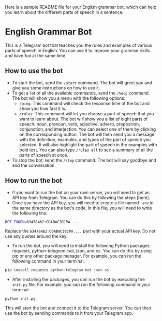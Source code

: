 Here is a sample README file for your English grammar bot, which can help you learn about the different parts of speech in a sentence.

# English Grammar Bot
This is a Telegram bot that teaches you the rules and examples of various parts of speech in English. You can use it to improve your grammar skills and have fun at the same time.

## How to use the bot
- To start the bot, send the `/start` command. The bot will greet you and give you some instructions on how to use it.
- To get a list of all the available commands, send the `/help` command. The bot will show you a menu with the following options:
    - `/ping`: This command will check the response time of the bot and show you how fast it is.
    - `/rules`: This command will let you choose a part of speech that you want to learn about. The bot will show you a list of eight parts of speech: noun, pronoun, verb, adjective, adverb, preposition, conjunction, and interjection. You can select one of them by clicking on the corresponding button. The bot will then send you a message with the definition, examples, and types of the part of speech you selected. It will also highlight the part of speech in the examples with bold text. You can also type `/rules all` to see a summary of all the parts of speech at once.
- To stop the bot, send the `/stop` command. The bot will say goodbye and end the conversation.

## How to run the bot
- If you want to run the bot on your own server, you will need to get an API key from Telegram. You can do this by following the steps [here].
- Once you have the API key, you will need to create a file named `.env` in the same directory as the bot's code. In this file, you will need to write the following line:

```bash
BOT_TOKEN=63478462:CDABACIBCPA....
```

Replace the `63478462:CDABACIBCPA....` part with your actual API key. Do not use any quotes around the key.

- To run the bot, you will need to install the following Python packages: requests, python-telegram-bot, json, and os. You can do this by using pip or any other package manager. For example, you can run the following command in your terminal:

```bash
pip install requests python-telegram-bot json os
```

- After installing the packages, you can run the bot by executing the `init.py` file. For example, you can run the following command in your terminal:

```bash
python init.py
```

This will start the bot and connect it to the Telegram server. You can then use the bot by sending commands to it from your Telegram app.